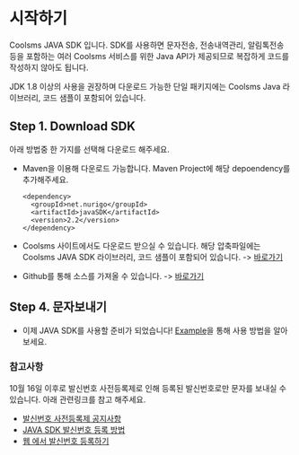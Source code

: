# 시작하기

Coolsms JAVA SDK 입니다. SDK를 사용하면 문자전송, 전송내역관리, 알림톡전송 등을 포함하는 여러 Coolsms 서비스를 위한 Java API가 제공되므로 복잡하게 코드를 작성하지 않아도 됩니다.

JDK 1.8 이상의 사용을 권장하며 다운로드 가능한 단일 패키지에는 Coolsms Java 라이브러리, 코드 샘플이 포함되어 있습니다.

## Step 1. Download SDK

아래 방법중 한 가지를 선택해 다운로드 해주세요.

* Maven을 이용해 다운로드 가능합니다. Maven Project에 해당 depoendency를 추가해주세요.

  ```markup
  <dependency>
    <groupId>net.nurigo</groupId>
    <artifactId>javaSDK</artifactId>
    <version>2.2</version>
  </dependency>
  ```

* Coolsms 사이트에서도 다운로드 받으실 수 있습니다. 해당 압축파일에는 Coolsms JAVA SDK 라이브러리, 코드 샘플이 포함되어 있습니다. -&gt; [바로가기](https://www.coolsms.co.kr/index.php?mid=download&document_srl=559455)
* Github를 통해 소스를 가져올 수 있습니다. -&gt; [바로가기](https://github.com/coolsms/java-sdk/releases)

## Step 4. 문자보내기

* 이제 JAVA SDK를 사용할 준비가 되었습니다! [Example](undefined-1/)을 통해 사용 방법을 알아보세요.

### 참고사항

10월 16일 이후로 발신번호 사전등록제로 인해 등록된 발신번호로만 문자를 보내실 수 있습니다. 아래 관련링크를 참고 해주세요.

* [발신번호 사전등록제 공지사항](https://www.coolsms.co.kr/index.php?mid=notice&document_srl=3070386)
* [JAVA SDK 발신번호 등록 방법](undefined-1/undefined-3/)
* [웹 에서 발신번호 등록하기](https://www.coolsms.co.kr/index.php?mid=service_setup&act=dispSmsconfigSenderNumbers)


